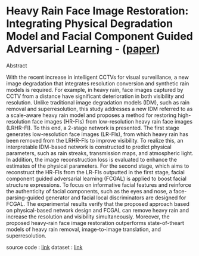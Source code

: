 # Heavy Rain Face Image Restoration: Integrating Physical Degradation Model and Facial Component Guided Adversarial Learning - ([paper](https://arxiv.org/ftp/arxiv/papers/2204/2204.08307.pdf))

Abstract

With the recent increase in intelligent CCTVs for visual surveillance, a new image degradation that integrates resolution conversion and synthetic rain models is required. For example, in heavy rain, face images captured by CCTV from a distance have significant deterioration in both visibility and resolution. Unlike traditional image degradation models (IDM), such as rain removal and superresolution, this study addresses a new IDM referred to as a scale-aware heavy rain model and proposes a method for restoring high-resolution face images (HR-FIs) from low-resolution heavy rain face images (LRHR-FI). To this end, a 2-stage network is presented.
The first stage generates low-resolution face images (LR-FIs), from which heavy rain has been removed from the LRHR-FIs to improve visibility. To realize this, an interpretable IDM-based network is constructed to predict physical parameters, such as rain streaks, transmission maps, and atmospheric light. In addition, the image
reconstruction loss is evaluated to enhance the estimates of the physical parameters. For the second stage, which aims to reconstruct the HR-FIs from the LR-FIs outputted in the first stage, facial component guided adversarial learning (FCGAL) is applied to boost facial structure expressions. To focus on informative facial features and reinforce the authenticity of facial components, such as the eyes and nose, a face-parsing-guided generator and facial local discriminators are designed for FCGAL. The experimental results verify that the proposed approach based on physical-based network design and FCGAL can remove heavy rain and increase the resolution and
visibility simultaneously. Moreover, the proposed heavy-rain face image restoration outperforms state-of-theart models of heavy rain removal, image-to-image translation, and superresolution. 

source code : [link](https://drive.google.com/drive/folders/1M_zvJKF3ilsbYFuj_m1iyQjWgI_wQTx6?usp=sharing)
dataset : [link](https://drive.google.com/drive/folders/1JOLeYkVZBA5uUezmA_Ta9PRJl0Bn5cur?usp=sharing)
